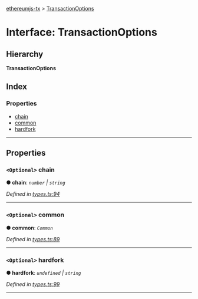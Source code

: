 [ethereumjs-tx](../README.md) > [TransactionOptions](../interfaces/transactionoptions.md)

# Interface: TransactionOptions

## Hierarchy

**TransactionOptions**

## Index

### Properties

- [chain](transactionoptions.md#chain)
- [common](transactionoptions.md#common)
- [hardfork](transactionoptions.md#hardfork)

---

## Properties

<a id="chain"></a>

### `<Optional>` chain

**● chain**: _`number` \| `string`_

_Defined in [types.ts:94](https://github.com/ethereumjs/ethereumjs-vm/blob/2347a51/packages/tx/src/types.ts#L94)_

---

<a id="common"></a>

### `<Optional>` common

**● common**: _`Common`_

_Defined in [types.ts:89](https://github.com/ethereumjs/ethereumjs-vm/blob/2347a51/packages/tx/src/types.ts#L89)_

---

<a id="hardfork"></a>

### `<Optional>` hardfork

**● hardfork**: _`undefined` \| `string`_

_Defined in [types.ts:99](https://github.com/ethereumjs/ethereumjs-vm/blob/2347a51/packages/tx/src/types.ts#L99)_

---
